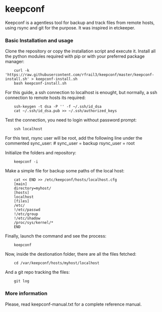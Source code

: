 keepconf
========

Keepconf is a agentless tool for backup and track files from remote hosts, using rsync and git for the purpose. It was inspired in etckeeper.


### Basic Installation and usage

Clone the repository or copy the installation script and execute it. Install all the python modules required with pip or with your preferred package manager:

        curl -k 'https://raw.githubusercontent.com/rfrail3/keepconf/master/keepconf-install.sh' > keepconf-install.sh
        bash keepconf-install.sh

For this guide, a ssh connection to localhost is enought, but normally, a ssh connection to remote hosts its required:

        ssh-keygen -t dsa -P '' -f ~/.ssh/id_dsa
        cat ~/.ssh/id_dsa.pub >> ~/.ssh/authorized_keys

Test the connection, you need to login without password prompt:

        ssh localhost

For this test, rsync user will be root, add the following line under the commented sync_user:
        # sync_user = backup
        rsync_user = root

Initialize the folders and repository:

        keepconf -i

Make a simple file for backup some paths of the local host:

        cat << END >> /etc/keepconf/hosts/localhost.cfg
        [main]
        directory=myhost/
        [hosts]
        localhost
        [files]
        /etc/
        !/etc/passwd
        !/etc/group
        !/etc/shadow
        /proc/sys/kernel/*
        END

Finally, launch the command and see the process:

        keepconf

Now, inside the destionation folder, there are all the files fetched:

        cd /var/keepconf/hosts/myhost/localhost

And a git repo tracking the files:

        git log


### More information

Please, read keepconf-manual.txt for a complete reference manual.

